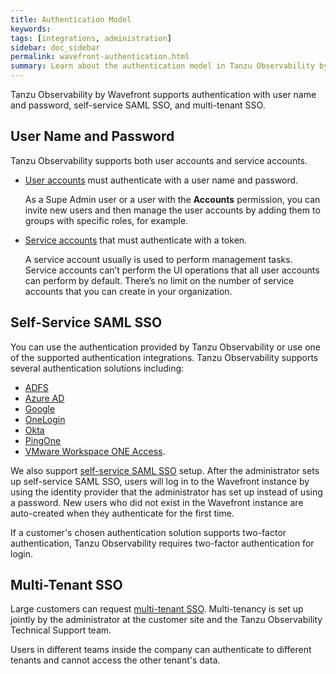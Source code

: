 ```yaml
---
title: Authentication Model
keywords:
tags: [integrations, administration]
sidebar: doc_sidebar
permalink: wavefront-authentication.html
summary: Learn about the authentication model in Tanzu Observability by Wavefront.
---
```


Tanzu Observability by Wavefront supports authentication with user name and password, self-service SAML SSO, and multi-tenant SSO. 

## User Name and Password

Tanzu Observability supports both user accounts and service accounts.

* [User accounts](user-accounts.html) must authenticate with a user name and password.

  As a Supe Admin user or a user with the **Accounts** permission, you can invite new users and then manage the user accounts by adding them to groups with specific roles, for example.

* [Service accounts](service-accounts.html) that must authenticate with a token.

  A service account usually is used to perform management tasks. Service accounts can’t perform the UI operations that all user accounts can perform by default. There’s no limit on the number of service accounts that you can create in your organization.

## Self-Service SAML SSO

You can use the authentication provided by Tanzu Observability or use one of the supported authentication integrations. Tanzu Observability supports several authentication solutions including:

* [ADFS](adfs.html)
* [Azure AD](azure_ad.html)
* [Google](google.html)
* [OneLogin](onelogin.html)
* [Okta](okta.html)
* [PingOne](pingone.html)
* [VMware Workspace ONE Access](workspace-one.html).

We also support [self-service SAML SSO](auth_self_service_sso.html) setup. After the administrator sets up self-service SAML SSO, users will log in to the Wavefront instance by using the identity provider that the administrator has set up instead of using a password. New users who did not exist in the Wavefront instance are auto-created when they authenticate for the first time.

If a customer's chosen authentication solution supports two-factor authentication, Tanzu Observability requires two-factor authentication for login.

## Multi-Tenant SSO

Large customers can request [multi-tenant SSO](authentication.html#multi-tenant-authentication). Multi-tenancy is set up jointly by the administrator at the customer site and the Tanzu Observability Technical Support team.

Users in different teams inside the company can authenticate to different tenants and cannot access the other tenant's data.
